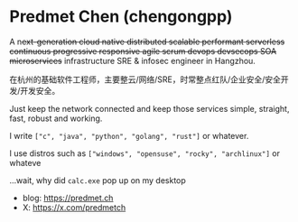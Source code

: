 # Predmet Chen (chengongpp)

A n~~ext-generation cloud native distributed scalable performant serverless continuous progressive responsive agile scrum devops devsecops SOA microservices~~ infrastructure SRE & infosec engineer in Hangzhou.

在杭州的基础软件工程师，主要整云/网络/SRE，时常整点红队/企业安全/安全开发/开发安全。

Just keep the network connected and keep those services simple, straight, fast, robust and working.

I write `["c", "java", "python", "golang", "rust"]` or whatever.

I use distros such as `["windows", "opensuse", "rocky", "archlinux"]` or whateve

…wait, why did `calc.exe` pop up on my desktop

- blog: <https://predmet.ch>
- X: <https://x.com/predmetch>
